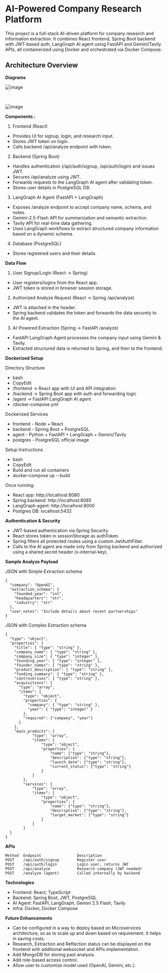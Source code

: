 # AI-Powered Company Research Platform

This project is a full-stack AI-driven platform for company research and information extraction. It combines React frontend, Spring Boot backend with JWT-based auth, LangGraph AI agent using FastAPI and Gemini/Tavily APIs, all containerized using Docker and orchestrated via Docker Compose.
 
## Architecture Overview

**Diagrams**

![image](https://github.com/user-attachments/assets/7aba81cb-f606-45d5-bf8c-da38a73bad3a)

<br/>

 ![image](https://github.com/user-attachments/assets/e61c9352-733c-4152-a06c-872ef714efe2)


**Components :**

1.	Frontend (React)
- Provides UI for signup, login, and research input.
- Stores JWT token on login.
- Calls backend /api/analyze endpoint with token.
2.	Backend (Spring Boot)
- Handles authentication (/api/auth/signup, /api/auth/login) and issues JWT.
- Secures /api/analyze using JWT.
- Forwards requests to the LangGraph AI agent after validating token.
- Stores user details in PostgreSQL DB.
3.	LangGraph AI Agent (FastAPI + LangGraph)
- Exposes /analyze endpoint to accept company name, schema, and notes.
- Gemini-2.5-Flash API for summarization and semantic extraction.
- Tavily API for real-time data gathering.
- Uses LangGraph workflows to extract structured company information based on a dynamic schema.
4.	Database (PostgreSQL)
- Stores registered users and their details.
 
**Data Flow**
1. User Signup/Login (React → Spring)
- User registers/logins from the React app.
- JWT token is stored in browser session storage.
2. Authorized Analyze Request (React → Spring /api/analyze)
- JWT is attached in the header.
- Spring backend validates the token and forwards the data securely to the AI agent.
3. AI-Powered Extraction (Spring → FastAPI /analyze)
- FastAPI LangGraph Agent processes the company input using Gemini & Tavily.
- Extracted structured data is returned to Spring, and then to the frontend.
 
**Dockerized Setup**

Directory Structure
- bash
- CopyEdit
- /frontend        -> React app with UI and API integration
- /backend         -> Spring Boot app with auth and forwarding logic
- /agent           -> FastAPI LangGraph AI agent
- /docker-compose.yml

Dockerized Services
- frontend - Node + React
- backend - Spring Boot + PostgreSQL
- agent - Python + FastAPI + LangGraph + Gemini/Tavily
- postgres - PostgreSQL official image

Setup Instructions
- bash
- CopyEdit
- Build and run all containers
- docker-compose up --build

Once running:
- React app: http://localhost:8080
- Spring backend: http://localhost:8085
- LangGraph agent: http://localhost:8000
- Postgres DB: localhost:5432
 
**Authentication & Security**
- JWT-based authentication via Spring Security.
- React stores token in sessionStorage as authToken.
- Spring filters all protected routes using a custom JwtAuthFilter.
- Calls to the AI agent are made only from Spring backend and authorized using a shared secret header (x-internal-key).
 
**Sample Analyze Payload**

JSON with Simple Extraction schema
```
{
  "company": "OpenAI",
  "extraction_schema": {
    "founded_year": "int",
    "headquarters": "str",
    "industry": "str"
  },
  "user_notes": "Include details about recent partnerships"
}
```

JSON with Complex Extraction schema 
```
{
  "type": "object",
  "properties": {
    "title": { "type": "string" },
    "company_name": { "type": "string" },
    "company_size": { "type": "integer" },
    "founding_year": { "type": "integer" },
    "founder_names": { "type": "string" },
    "product_description": { "type": "string" },
    "funding_summary": { "type": "string" },
    "controversies": { "type": "string" },
    "acquisitions": {
      "type": "array",
      "items": {
        "type": "object",
        "properties": {
          "company": { "type": "string" },
          "year": { "type": "integer" }
        },
        "required": ["company", "year"]
      }
    },
    "main_products": {
            "type": "array",
            "items": {
                "type": "object",
                "properties": {
                    "name": {"type": "string"},
                    "description": {"type": "string"},
                    "launch_date": {"type": "string"},
                    "current_status": {"type": "string"}
                }
            }
        },
        "services": {
            "type": "array",
            "items": {
                "type": "object",
                "properties": {
                    "name": {"type": "string"},
                    "description": {"type": "string"},
                    "target_market": {"type": "string"}
                }
            }
        }
  }
}
```

**APIs**

```
Method	Endpoint	            Description
POST	/api/auth/signup	    Register user
POST	/api/auth/login	        Login user, returns JWT
POST	/api/analyze	        Research company (JWT needed)
POST	/analyze (agent)	    Called internally by backend
```

**Technologies**
- Frontend: React, TypeScript
- Backend: Spring Boot, JWT, PostgreSQL
- AI Agent: FastAPI, LangGraph, Gemini 2.5 Flash, Tavily
- Infra: Docker, Docker Compose
 
**Future Enhancements**
- Can be configured in a way to deploy based on Microservices architecture, so as to scale up and down based on requirement. It helps in saving costs.
- Research, Extraction and Reflection status can be displayed on the frontend with additional websocket and APIs implementation.
- Add MongoDB for storing past analysis.
- Add role-based access control.
- Allow user to customize model used (OpenAI, Gemini, etc.).


